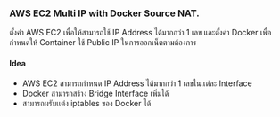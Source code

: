 ### AWS EC2 Multi IP with Docker Source NAT.


ตั้งค่า AWS EC2 เพื่อให้สามารถใช้ IP Address ได้มากกว่า 1 เลข
และตั้งค่า Docker เพื่อกำหนดให้ Container ใช้ Public IP ในการออกเน็ตตามต้องการ

#### Idea
- AWS EC2 สามารถกำหนด IP Address ได้มากกว่า 1 เลขในเเต่ละ Interface
- Docker สามารถสร้าง Bridge Interface เพิ่มได้
- สามารถผรับเเต่ง iptables ของ Docker ได้


